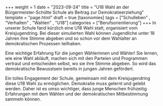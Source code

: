 +++
weight = 1
date = "2023-09-24"
title = "U18 Wahl an der Bürgermeister-Schütte Schule als Beitrag zur Demokratieerziehung"
template = "page.html"
draft = true
[taxonomies]
tags = ["Schulleben" , "Verhalten" , "Wahlen" , "U18"]
categories = ["Berufsorientierung"]
+++
In unserer Schule fand kürzlich eine U18 Wahl statt, organisiert vom Kreisjugendring. Bei dieser simulierten Wahl können Jugendliche unter 18 Jahren ihre Stimme abgeben und so schon vor dem Wahlalter an demokratischen Prozessen teilhaben.

<!-- more -->

Eine wichtige Erfahrung für die jungen Wählerinnen und Wähler! Sie lernen, wie eine Wahl abläuft, machen sich mit den Parteien und Programmen vertraut und entscheiden selbst, wo sie ihre Stimme abgeben. So wird das demokratische Bewusstsein bereits in jungen Jahren gefördert.

Ein tolles Engagement der Schule, gemeinsam mit dem Kreisjugendring diese U18 Wahl zu ermöglichen. Demokratie muss gelernt und gelebt werden. Daher ist es umso wichtiger, dass junge Menschen frühzeitig Erfahrungen mit dem Wählen und der demokratischen Mitbestimmung sammeln können.
